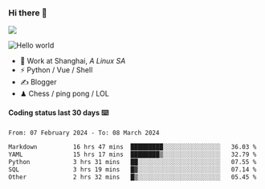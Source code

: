 ### Hi there 👋
![](https://komarev.com/ghpvc/?username=Xuhandsome)


<img src="https://github-readme-stats.vercel.app/api?username=XuHandsome&show_icons=true&theme=merko" alt="Hello world">

<br/>

- 🍻  Work at Shanghai, _A Linux SA_
- ⚡  Python / Vue / Shell
- ✍️  Blogger
- ♟  Chess / ping pong / LOL

#### Coding status last 30 days ⌨️

<!--START_SECTION:waka-->

```txt
From: 07 February 2024 - To: 08 March 2024

Markdown          16 hrs 47 mins  █████████░░░░░░░░░░░░░░░░   36.03 %
YAML              15 hrs 17 mins  ████████▒░░░░░░░░░░░░░░░░   32.79 %
Python            3 hrs 31 mins   ██░░░░░░░░░░░░░░░░░░░░░░░   07.55 %
SQL               3 hrs 19 mins   █▓░░░░░░░░░░░░░░░░░░░░░░░   07.14 %
Other             2 hrs 32 mins   █▒░░░░░░░░░░░░░░░░░░░░░░░   05.45 %
```

<!--END_SECTION:waka-->
